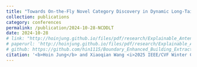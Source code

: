 ```yaml
---
title: "Towards On-the-Fly Novel Category Discovery in Dynamic Long-Tailed Distributions"
collection: publications
category: conferences
permalink: /publication/2024-10-28-NCDDLT
date: 2024-10-28
# link: "http://hoinjung.github.io/files/pdf/research/Explainable_Antenna.pdf"
# paperurl: 'http://hoinjung.github.io/files/pdf/research/Explainable_Antenna.pdf'
# github: https://github.com/hin1115/Boundary_Enhanced_Building_Extraction
citation: '<b>Hoin Jung</b> and Xiaoqian Wang <i>2025 IEEE/CVF Winter Conference on Applications of Computer Vision (WACV 2025)</i>'
---
```

